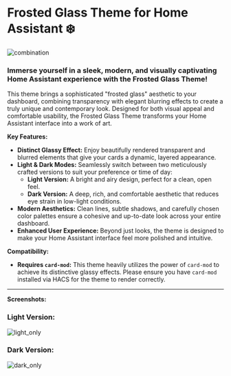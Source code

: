 # Frosted Glass Theme for Home Assistant ❄️ 
![combination](https://github.com/user-attachments/assets/80d402d2-708c-40cb-887f-4c4d12cc729c)


### Immerse yourself in a sleek, modern, and visually captivating Home Assistant experience with the Frosted Glass Theme\!

This theme brings a sophisticated "frosted glass" aesthetic to your dashboard, combining transparency with elegant blurring effects to create a truly unique and contemporary look. Designed for both visual appeal and comfortable usability, the Frosted Glass Theme transforms your Home Assistant interface into a work of art.

**Key Features:**

  * **Distinct Glassy Effect:** Enjoy beautifully rendered transparent and blurred elements that give your cards a dynamic, layered appearance.
  * **Light & Dark Modes:** Seamlessly switch between two meticulously crafted versions to suit your preference or time of day:
      * **Light Version:** A bright and airy design, perfect for a clean, open feel.
      * **Dark Version:** A deep, rich, and comfortable aesthetic that reduces eye strain in low-light conditions.
  * **Modern Aesthetics:** Clean lines, subtle shadows, and carefully chosen color palettes ensure a cohesive and up-to-date look across your entire dashboard.
  * **Enhanced User Experience:** Beyond just looks, the theme is designed to make your Home Assistant interface feel more polished and intuitive.

**Compatibility:**

  * **Requires `card-mod`:** This theme heavily utilizes the power of `card-mod` to achieve its distinctive glassy effects. Please ensure you have `card-mod` installed via HACS for the theme to render correctly.

-----

**Screenshots:**

### Light Version:
![light_only](https://github.com/user-attachments/assets/f4255065-c137-4a90-a7d1-f49ebd33870c)


### Dark Version:
![dark_only](https://github.com/user-attachments/assets/e4686ecb-4ff8-476c-ab03-f90330ba2f74)


